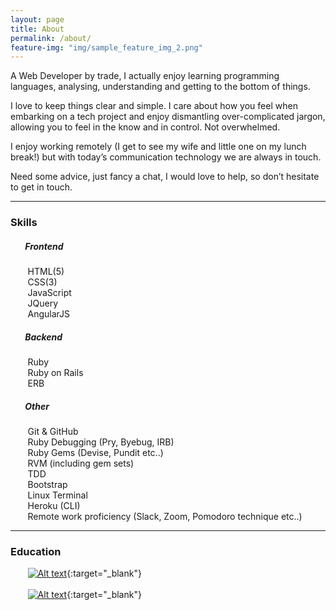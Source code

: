 ```yaml
---
layout: page
title: About
permalink: /about/
feature-img: "img/sample_feature_img_2.png"
---
```


A Web Developer by trade, I actually enjoy learning programming languages, analysing, understanding and getting to the bottom of things.

I love to keep things clear and simple. I care about how you feel when embarking on a tech project and enjoy dismantling over-complicated jargon, allowing you to feel in the know and in control. Not overwhelmed.

I enjoy working remotely (I get to see my wife and little one on my lunch break!) but with today’s communication technology we are always in touch.

Need some advice, just fancy a chat, I would love to help, so don’t hesitate to get in touch.
<hr color="gray">

### Skills

##### &nbsp;&nbsp;&nbsp;&nbsp;&nbsp;&nbsp; Frontend
&nbsp;&nbsp;&nbsp;&nbsp;&nbsp;&nbsp; HTML(5) <br>
&nbsp;&nbsp;&nbsp;&nbsp;&nbsp;&nbsp; CSS(3) <br>
&nbsp;&nbsp;&nbsp;&nbsp;&nbsp;&nbsp; JavaScript <br>
&nbsp;&nbsp;&nbsp;&nbsp;&nbsp;&nbsp; JQuery <br>
&nbsp;&nbsp;&nbsp;&nbsp;&nbsp;&nbsp; AngularJS <br>

##### &nbsp;&nbsp;&nbsp;&nbsp;&nbsp;&nbsp; Backend
&nbsp;&nbsp;&nbsp;&nbsp;&nbsp;&nbsp; Ruby <br>
&nbsp;&nbsp;&nbsp;&nbsp;&nbsp;&nbsp; Ruby on Rails<br>
&nbsp;&nbsp;&nbsp;&nbsp;&nbsp;&nbsp; ERB

##### &nbsp;&nbsp;&nbsp;&nbsp;&nbsp;&nbsp; Other
&nbsp;&nbsp;&nbsp;&nbsp;&nbsp;&nbsp; Git & GitHub <br>
&nbsp;&nbsp;&nbsp;&nbsp;&nbsp;&nbsp; Ruby Debugging (Pry, Byebug, IRB) <br>
&nbsp;&nbsp;&nbsp;&nbsp;&nbsp;&nbsp; Ruby Gems (Devise, Pundit etc..) <br>
&nbsp;&nbsp;&nbsp;&nbsp;&nbsp;&nbsp; RVM (including gem sets) <br>
&nbsp;&nbsp;&nbsp;&nbsp;&nbsp;&nbsp; TDD <br>
&nbsp;&nbsp;&nbsp;&nbsp;&nbsp;&nbsp; Bootstrap <br>
&nbsp;&nbsp;&nbsp;&nbsp;&nbsp;&nbsp; Linux Terminal <br>
&nbsp;&nbsp;&nbsp;&nbsp;&nbsp;&nbsp; Heroku (CLI) <br>
&nbsp;&nbsp;&nbsp;&nbsp;&nbsp;&nbsp; Remote work proficiency (Slack, Zoom, Pomodoro technique etc..) <br>
<hr color="gray">

### Education

&nbsp;&nbsp;&nbsp;&nbsp;&nbsp;&nbsp; [![Alt text](../img/about/bloc-logo.png)](https://www.bloc.io/){:target="_blank"}<br> <br>
&nbsp;&nbsp;&nbsp;&nbsp;&nbsp;&nbsp; [![Alt text](../img/about/lse--logo.png)](http://www.lse.ac.uk/){:target="_blank"}
